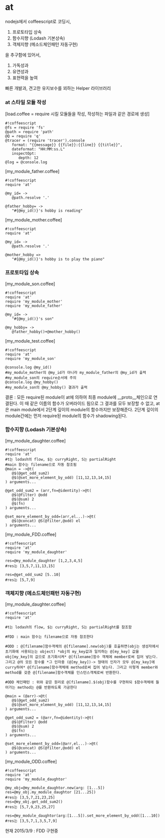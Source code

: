 # **at** #

nodejs에서 coffeescript로 코딩시,

1. 프로토타입 상속
1. 함수지향 (Lodash 기본상속)
1. 객체지향 (메소드체인패턴 자동구현)

을 추구함에 있어서, 

1. 가독성과
1. 유연성과
1. 표현력을 높여

빠른 개발과, 견고한 유지보수를 꾀하는
Helper 라이브러리

### **at 스타일 모듈 작성** ###
[load.coffee = require 시킬 모듈들을 작성, 작성하는 파일과 같은 경로에 생성]
```
#!coffeescript
@fs = require 'fs'
@path = require 'path'
@Q = require 'q'
@tracer = (require 'tracer').console
   format: "{{message}} {{file}}:{{line}} {{title}}",
   dateformat: "HH:MM:ss.L"
   inspectOpt:
      depth: 12
@log = @console.log

```

[my_module_father.coffee]
```
#!coffeescript
require 'at'

@my_id= ->
   @path.resolve '.'

@father_hobby= ->
   "#{@my_id()}'s hobby is reading"
```


[my_module_mother.coffee]
```
#!coffeescript
require 'at'

@my_id= ->
   @path.resolve '.'

@mother_hobby =>
   "#{@my_id()}'s hobby is to play the piano"   
```


### **프로토타입 상속** ###

[my_module_son.coffee]
```
#!coffeescript
require 'at'
require 'my_module_mother'
require 'my_module_father'

@my_id= ->
   "#{@my_id()}'s son"

@my_hobby= ->
   @father_hobby()+@mother_hobby()   
```

[my_module_test.coffee]
```
#!coffeescript
require 'at'
require 'my_module_son'

@console.log @my_id()
#my_module_mother의 @my_id가 아니라 my_module_father의 @my_id가 출력
#my_module_son의 require순서에 주의 
@console.log @my_hobby()
#my_module_son의 @my_hobby() 결과가 출력   
```
결론 : 모든 require된 module이 at에 의하여 최종 module에 __proto__체인으로 연결된다. 이 때 같은 이름의 함수가 오버라이드 됨으로 그 결과를 모두 보장할 수 없고, at은 main module에서 2단계 깊이의 module의 함수까지만 보장해준다. 2단계 깊이의 module간에는 먼저 require된 module의 함수가 shadowing된다.

### **함수지향 (Lodash 기본상속)** ###

[my_module_daughter.coffee]
```
#!coffeescript
require 'at'
#t는 lodash의 flow, $는 curryRight, S는 partialRight
#main 함수는 filename으로 자동 참조됨
@main = ->@t(
   @$(@get_odd_sum2)
   @$(@set_more_element_by_odd) [11,12,13,14,15]
) arguments...

@get_odd_sum2 = (arr,fn=@identity)->@t(
   @$(@filter) @odd
   @$(@sum) 2
   @$(fn)
) arguments...

@set_more_element_by_odd=(arr,el...)->@t(
   @$(@concat) @S(@filter,@odd) el
) arguments...
```

[my_module_FDD.coffee]

```
#!coffeescript
require 'at'
require 'my_module_daughter'

res=@my_module_daughter [1,2,3,4,5]
#res는 [3,5,7,11,13,15]

res=@get_odd_sum2 [5..10]
#res는 [5,7,9]
```
### **객체지향 (메소드체인패턴 자동구현)** ###

[my_module_daughter.coffee]
```
#!coffeescript
require 'at'

#t는 lodash의 flow, $는 curryRight, S는 partialRight를 참조함

#FDD : main 함수는 filename으로 자동 참조한다

#ODD : @[filename]함수객체의 @[filename].new(obj)를 호출하면(obj는 생성자에서 초기화에 사용되는는 object) *obj의 my_key값과 일치하는 @[my_key] 값을 obj[my_key]의 값으로 초기화시켜* @[filename]함수 객체에 member로써 집어 넣는다. 그리고 @의 모든 함수를 *그 인자중 (@[my_key])-> 형태의 인자가 모두 @[my_key]에 curry하여* @[filename]함수객체에 method로써 집어 넣는다. 그리고 이렇게 member와 method를 갖춘 @[filename]함수객체를 인스턴스객체로써 반환한다. 

#ODD 체인패턴 : 위와 같은 원리로 @[filename].$(obj)함수를 구현하되 $함수객체에 들어가는 method는 @를 반환하도록 가공한다

@main = (@arr)->@t(
   @$(@get_odd_sum2)
   @$(@set_more_element_by_odd) [11,12,13,14,15]
) arguments...

@get_odd_sum2 = (@arr,fn=@identity)->@t(
   @$(@filter) @odd
   @$(@sum) 2
   @$(fn)
) arguments...

@set_more_element_by_odd=(@arr,el...)->@t(
   @$(@concat) @S(@filter,@odd) el
) arguments...
```
[my_module_ODD.coffee]

```
#!coffeescript
require 'at'
require 'my_module_daughtor'

@my_obj=@my_module_daughtor.new(arg: [1...5])
res=@my_obj.my_module_daughtor [21...25])
#res는 [3,5,7,21,23,25]
res=@my_obj.get_odd_sum2()
#res는 [5,7,9,23,25,27]

res=@my_module_daughtor(arg:[1...5]).set_more_element_by_odd([1...10])
#res는 [3,5,7,1,3,5,7,9]
```
현재 2015/3/9 : FDD 구현중